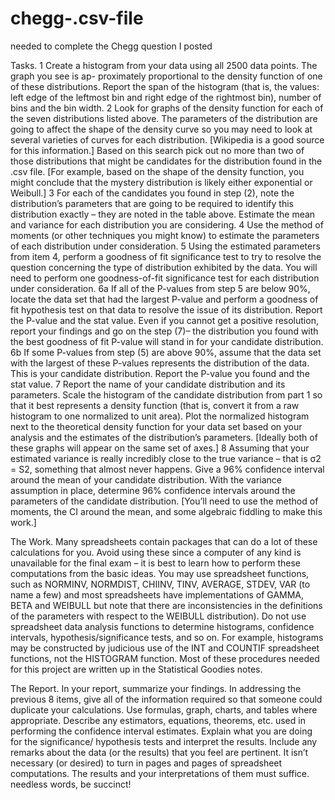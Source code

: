 # chegg-.csv-file
needed to complete the Chegg question I posted

Tasks.
1 Create a histogram from your data using all 2500 data points. The graph you see is ap- proximately proportional to the density function of one of these distributions. Report the span of the histogram (that is, the values: left edge of the leftmost bin and right edge of the rightmost bin), number of bins and the bin width.
2 Look for graphs of the density function for each of the seven distributions listed above. The parameters of the distribution are going to affect the shape of the density curve so you may need to look at several varieties of curves for each distribution. [Wikipedia is a good source for this information.] Based on this search pick out no more than two of those distributions that might be candidates for the distribution found in the .csv file. [For example, based on the shape of the density function, you might conclude that the mystery distribution is likely either exponential or Weibull.]
3 For each of the candidates you found in step (2), note the distribution’s parameters that are going to be required to identify this distribution exactly – they are noted in the table above. Estimate the mean and variance for each distribution you are considering.
4 Use the method of moments (or other techniques you might know) to estimate the parameters of each distribution under consideration.
5 Using the estimated parameters from item 4, perform a goodness of fit significance test to try to resolve the question concerning the type of distribution exhibited by the data. You will need to perform one goodness-of-fit significance test for each distribution under consideration.
6a If all of the P-values from step 5 are below 90%, locate the data set that had the largest P-value and perform a goodness of fit hypothesis test on that data to resolve the issue of its distribution. Report the P-value and the stat value. Even if you cannot get a positive resolution, report your findings and go on the step (7)– the distribution you found with the best goodness of fit P-value will stand in for your candidate distribution.
6b If some P-values from step (5) are above 90%, assume that the data set with the largest of these P-values represents the distribution of the data. This is your candidate distribution. Report the P-value you found and the stat value.
7 Report the name of your candidate distribution and its parameters. Scale the histogram of the candidate distribution from part 1 so that it best represents a density function (that is, convert it from a raw histogram to one normalized to unit area). Plot the normalized histogram next to the theoretical density function for your data set based on your analysis and the estimates of the distribution’s parameters. [Ideally both of these graphs will appear on the same set of axes.]
8 Assuming that your estimated variance is really incredibly close to the true variance – that is σ2 = S2, something that almost never happens. Give a 96% confidence interval around the mean of your candidate distribution. With the variance assumption in place, determine 96% confidence intervals around the parameters of the candidate distribution. [You’ll need to use the method of moments, the CI around the mean, and some algebraic fiddling to make this work.]

The Work.
Many spreadsheets contain packages that can do a lot of these calculations for you. Avoid using these since a computer of any kind is unavailable for the final exam – it is best to learn how to perform these computations from the basic ideas. You may use spreadsheet functions, such as NORMINV, NORMDIST, CHIINV, TINV, AVERAGE, STDEV, VAR (to name a few) and most spreadsheets have implementations of GAMMA, BETA and WEIBULL but note that there are inconsistencies in the definitions of the parameters with respect to the WEIBULL distribution).
Do not use spreadsheet data analysis functions to determine histograms, confidence intervals, hypothesis/significance tests, and so on. For example, histograms may be constructed by judicious use of the INT and COUNTIF spreadsheet functions, not the HISTOGRAM function. Most of these procedures needed for this project are written up in the Statistical Goodies notes.

The Report.
In your report, summarize your findings. In addressing the previous 8 items, give all of the information required so that someone could duplicate your calculations. Use formulas, graph, charts, and tables where appropriate. Describe any estimators, equations, theorems, etc. used in performing the confidence interval estimates. Explain what you are doing for the significance/ hypothesis tests and interpret the results. Include any remarks about the data (or the results) that you feel are pertinent.
It isn’t necessary (or desired) to turn in pages and pages of spreadsheet computations. The results
and your interpretations of them must suffice. needless words, be succinct!
